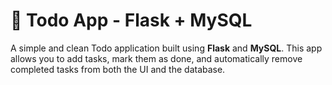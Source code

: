 # 📝 Todo App - Flask + MySQL

A simple and clean Todo application built using **Flask** and **MySQL**. This app allows you to add tasks, mark them as done, and automatically remove completed tasks from both the UI and the database.
